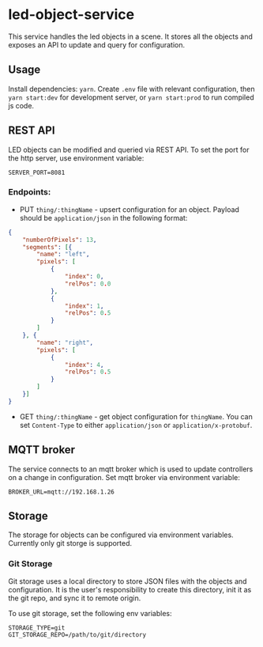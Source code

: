 # led-object-service

This service handles the led objects in a scene. It stores all the objects and exposes an API to update and query for configuration.

## Usage
Install dependencies: `yarn`.
Create `.env` file with relevant configuration, then `yarn start:dev` for development server, or `yarn start:prod` to run compiled js code.

## REST API
LED objects can be modified and queried via REST API.
To set the port for the http server, use environment variable:
```
SERVER_PORT=8081
```

### Endpoints:
- PUT `thing/:thingName` - upsert configuration for an object. Payload should be `application/json` in the following format:
```json
{
	"numberOfPixels": 13,
	"segments": [{
		"name": "left",
		"pixels": [
            {
                "index": 0,
                "relPos": 0.0
            },
            {
                "index": 1,
                "relPos": 0.5
            }
        ]
	}, {
		"name": "right",
		"pixels": [
            {
                "index": 4,
                "relPos": 0.5
            }
        ]
	}]
}
```

- GET `thing/:thingName` - get object configuration for `thingName`. You can set `Content-Type` to either `application/json` or `application/x-protobuf`. 

## MQTT broker
The service connects to an mqtt broker which is used to update controllers on a change in configuration.
Set mqtt broker via environment variable:
```
BROKER_URL=mqtt://192.168.1.26
```

## Storage
The storage for objects can be configured via environment variables. Currently only git storge is supported.

### Git Storage
Git storage uses a local directory to store JSON files with the objects and configuration. It is the user's responsibility to create this directory, init it as the git repo, and sync it to remote origin.

To use git storage, set the following env variables:
```
STORAGE_TYPE=git
GIT_STORAGE_REPO=/path/to/git/directory
```
